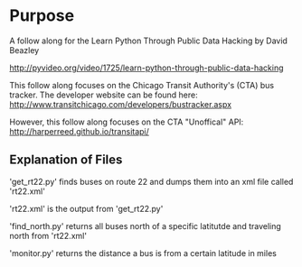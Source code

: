 Purpose
=======

A follow along for the Learn Python Through Public Data Hacking by David Beazley

http://pyvideo.org/video/1725/learn-python-through-public-data-hacking 

This follow along focuses on the Chicago Transit Authority's (CTA) bus tracker.  The developer website can be found here: http://www.transitchicago.com/developers/bustracker.aspx

However, this follow along focuses on the CTA "Unoffical" API: http://harperreed.github.io/transitapi/ 

Explanation of Files
--------------------

'get_rt22.py' finds buses on route 22 and dumps them into an xml file called 'rt22.xml'

'rt22.xml' is the output from 'get_rt22.py'

'find_north.py' returns all buses north of a specific latitutde and traveling north from 'rt22.xml'

'monitor.py' returns the distance a bus is from a certain latitude in miles